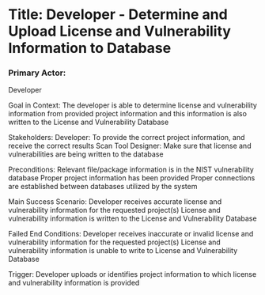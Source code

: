 # Title: Developer - Determine and Upload License and Vulnerability Information to Database

### Primary Actor:
Developer

Goal in Context: The developer is able to determine license and vulnerability information from provided project information and this information is also written to the License and Vulnerability Database

Stakeholders:
Developer: To provide the correct project information, and receive the correct results
Scan Tool Designer: Make sure that license and vulnerabilities are being written to the database 

Preconditions:
Relevant file/package information is in the NIST vulnerability database
Proper project information has been provided
Proper connections are established between databases utilized by the system

Main Success Scenario:
Developer receives accurate license and vulnerability information for the requested project(s)
License and vulnerability information is written to the License and Vulnerability Database

Failed End Conditions:
Developer receives inaccurate or invalid license and vulnerability information for the requested project(s)
License and vulnerability information is unable to write to License and Vulnerability Database

Trigger:  Developer uploads or identifies project information to which license and vulnerability information is provided
